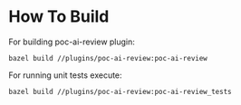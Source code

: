 # How To Build

For building poc-ai-review plugin:

    bazel build //plugins/poc-ai-review:poc-ai-review

For running unit tests execute:

    bazel build //plugins/poc-ai-review:poc-ai-review_tests
